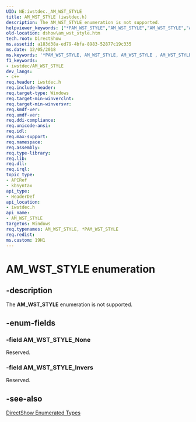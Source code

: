 ```yaml
---
UID: NE:iwstdec._AM_WST_STYLE
title: AM_WST_STYLE (iwstdec.h)
description: The AM_WST_STYLE enumeration is not supported.
helpviewer_keywords: ["*PAM_WST_STYLE","AM_WST_STYLE","AM_WST_STYLE","AM_WST_STYLE enumeration [DirectShow]","AM_WST_STYLEEnumeration","AM_WST_STYLE_Invers","AM_WST_STYLE_None","PAM_WST_STYLE","PAM_WST_STYLE enumeration pointer [DirectShow]","dshow.am_wst_style","iwstdec/AM_WST_STYLE","iwstdec/AM_WST_STYLE_Invers","iwstdec/AM_WST_STYLE_None","iwstdec/PAM_WST_STYLE"]
old-location: dshow\am_wst_style.htm
tech.root: DirectShow
ms.assetid: a183d38a-ed79-4bfa-8983-52877c19c335
ms.date: 12/05/2018
ms.keywords: '*PAM_WST_STYLE, AM_WST_STYLE, AM_WST_STYLE , AM_WST_STYLE enumeration [DirectShow], AM_WST_STYLEEnumeration, AM_WST_STYLE_Invers, AM_WST_STYLE_None, PAM_WST_STYLE, PAM_WST_STYLE enumeration pointer [DirectShow], dshow.am_wst_style, iwstdec/AM_WST_STYLE, iwstdec/AM_WST_STYLE_Invers, iwstdec/AM_WST_STYLE_None, iwstdec/PAM_WST_STYLE'
f1_keywords:
- iwstdec/AM_WST_STYLE
dev_langs:
- c++
req.header: iwstdec.h
req.include-header: 
req.target-type: Windows
req.target-min-winverclnt: 
req.target-min-winversvr: 
req.kmdf-ver: 
req.umdf-ver: 
req.ddi-compliance: 
req.unicode-ansi: 
req.idl: 
req.max-support: 
req.namespace: 
req.assembly: 
req.type-library: 
req.lib: 
req.dll: 
req.irql: 
topic_type:
- APIRef
- kbSyntax
api_type:
- HeaderDef
api_location:
- iwstdec.h
api_name:
- AM_WST_STYLE
targetos: Windows
req.typenames: AM_WST_STYLE, *PAM_WST_STYLE
req.redist: 
ms.custom: 19H1
---
```


# AM_WST_STYLE enumeration


## -description



The <b>AM_WST_STYLE</b> enumeration is not supported.




## -enum-fields




### -field AM_WST_STYLE_None

Reserved.


### -field AM_WST_STYLE_Invers

Reserved.


## -see-also




<a href="https://docs.microsoft.com/windows/desktop/DirectShow/directshow-enumerated-types">DirectShow Enumerated Types</a>
 

 

